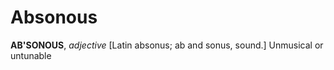 # Absonous

**AB'SONOUS**, _adjective_ \[Latin absonus; ab and sonus, sound.\] Unmusical or untunable